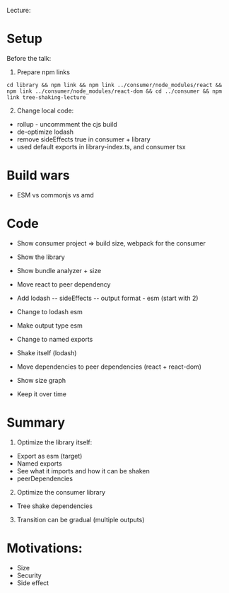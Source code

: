 Lecture:

# Setup

Before the talk:

1. Prepare npm links

```
cd library && npm link && npm link ../consumer/node_modules/react && npm link ../consumer/node_modules/react-dom && cd ../consumer && npm link tree-shaking-lecture
```

2. Change local code:

- rollup - uncommment the cjs build
- de-optimize lodash
- remove sideEffects true in consumer + library
- used default exports in library-index.ts, and consumer tsx

# Build wars

- ESM vs commonjs vs amd

# Code

- Show consumer project => build size, webpack for the consumer

- Show the library
- Show bundle analyzer + size
- Move react to peer dependency
- Add lodash
  -- sideEffects
  -- output format - esm (start with 2)
- Change to lodash esm
- Make output type esm
- Change to named exports
- Shake itself (lodash)
- Move dependencies to peer dependencies (react + react-dom)

- Show size graph
- Keep it over time

# Summary

1. Optimize the library itself:

- Export as esm (target)
- Named exports
- See what it imports and how it can be shaken
- peerDependencies

2. Optimize the consumer library

- Tree shake dependencies

3. Transition can be gradual (multiple outputs)

# Motivations:

- Size
- Security
- Side effect
